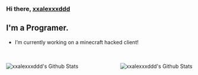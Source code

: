 ### Hi there, [xxalexxxddd][website]
## I'm a Programer.
- I’m currently working on a minecraft hacked client!
<br />
<br />

<img align="left" alt="xxalexxxddd's Github Stats" src="https://github-readme-stats.vercel.app/api/top-langs/?username=xxalexxxddd&show_icons=true&hide_border=true&theme=radical" />
<img align="right" alt="xxalexxxddd's Github Stats" src="https://github-readme-stats.vercel.app/api?username=xxalexxxddd&show_icons=true&hide_border=true&theme=radical" />


[website]: https://xxalexxxddd.ct8.pl
[intellij]: https://www.jetbrains.com/idea/
[github]: https://www.github.com/xxalexxxddd
